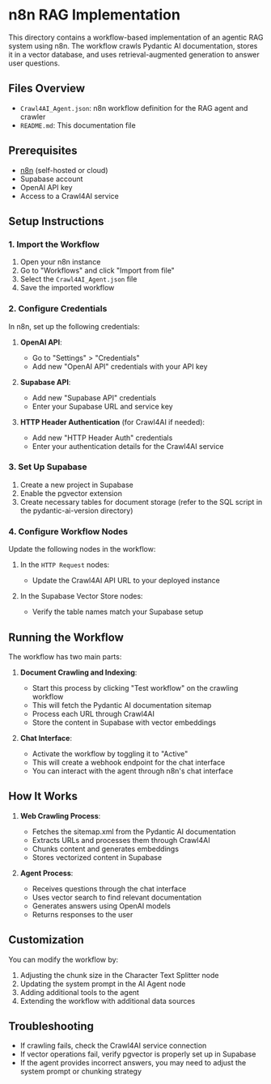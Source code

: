 # n8n RAG Implementation

This directory contains a workflow-based implementation of an agentic RAG system using n8n. The workflow crawls Pydantic AI documentation, stores it in a vector database, and uses retrieval-augmented generation to answer user questions.

## Files Overview

- `Crawl4AI_Agent.json`: n8n workflow definition for the RAG agent and crawler
- `README.md`: This documentation file

## Prerequisites

- [n8n](https://n8n.io/) (self-hosted or cloud)
- Supabase account
- OpenAI API key
- Access to a Crawl4AI service

## Setup Instructions

### 1. Import the Workflow

1. Open your n8n instance
2. Go to "Workflows" and click "Import from file"
3. Select the `Crawl4AI_Agent.json` file
4. Save the imported workflow

### 2. Configure Credentials

In n8n, set up the following credentials:

1. **OpenAI API**:
   - Go to "Settings" > "Credentials"
   - Add new "OpenAI API" credentials with your API key

2. **Supabase API**:
   - Add new "Supabase API" credentials
   - Enter your Supabase URL and service key

3. **HTTP Header Authentication** (for Crawl4AI if needed):
   - Add new "HTTP Header Auth" credentials
   - Enter your authentication details for the Crawl4AI service

### 3. Set Up Supabase

1. Create a new project in Supabase
2. Enable the pgvector extension
3. Create necessary tables for document storage (refer to the SQL script in the pydantic-ai-version directory)

### 4. Configure Workflow Nodes

Update the following nodes in the workflow:

1. In the `HTTP Request` nodes:
   - Update the Crawl4AI API URL to your deployed instance

2. In the Supabase Vector Store nodes:
   - Verify the table names match your Supabase setup

## Running the Workflow

The workflow has two main parts:

1. **Document Crawling and Indexing**:
   - Start this process by clicking "Test workflow" on the crawling workflow
   - This will fetch the Pydantic AI documentation sitemap
   - Process each URL through Crawl4AI
   - Store the content in Supabase with vector embeddings

2. **Chat Interface**:
   - Activate the workflow by toggling it to "Active"
   - This will create a webhook endpoint for the chat interface
   - You can interact with the agent through n8n's chat interface

## How It Works

1. **Web Crawling Process**:
   - Fetches the sitemap.xml from the Pydantic AI documentation
   - Extracts URLs and processes them through Crawl4AI
   - Chunks content and generates embeddings
   - Stores vectorized content in Supabase

2. **Agent Process**:
   - Receives questions through the chat interface
   - Uses vector search to find relevant documentation
   - Generates answers using OpenAI models
   - Returns responses to the user

## Customization

You can modify the workflow by:

1. Adjusting the chunk size in the Character Text Splitter node
2. Updating the system prompt in the AI Agent node
3. Adding additional tools to the agent
4. Extending the workflow with additional data sources

## Troubleshooting

- If crawling fails, check the Crawl4AI service connection
- If vector operations fail, verify pgvector is properly set up in Supabase
- If the agent provides incorrect answers, you may need to adjust the system prompt or chunking strategy